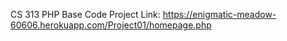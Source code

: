 CS 313 PHP Base Code
Project Link: https://enigmatic-meadow-60606.herokuapp.com/Project01/homepage.php
